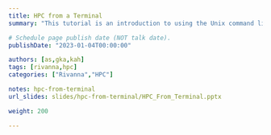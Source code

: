 ```yaml
---
title: HPC from a Terminal 
summary: "This tutorial is an introduction to using the Unix command line on UVA's HPC System."

# Schedule page publish date (NOT talk date).
publishDate: "2023-01-04T00:00:00"

authors: [as,gka,kah]
tags: [rivanna,hpc]
categories: ["Rivanna","HPC"]

notes: hpc-from-terminal
url_slides: slides/hpc-from-terminal/HPC_From_Terminal.pptx 

weight: 200

---
```

